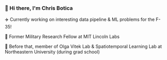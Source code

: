 ### 👋 Hi there, I'm Chris Botica

✈️ Currently working on interesting data pipeline & ML problems for the F-35!

🔬 Former Military Research Fellow at MIT Lincoln Labs 

📖  Before that, member of Olga Vitek Lab & Spatiotemporal Learning Lab at Northeastern University (during grad school)
